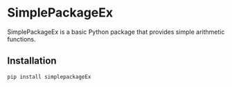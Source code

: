 # SimplePackageEx

SimplePackageEx is a basic Python package that provides simple arithmetic functions.

## Installation

```sh
pip install simplepackageEx
